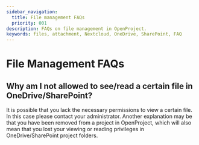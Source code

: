 ```yaml
---
sidebar_navigation:
  title: File management FAQs
  priority: 001
description: FAQs on file management in OpenProject.
keywords: files, attachment, Nextcloud, OneDrive, SharePoint, FAQ
---
```


# File Management FAQs

## Why am I not allowed to see/read a certain file in OneDrive/SharePoint?

It is possible that you lack the necessary permissions to view a certain file. In this case please contact your administrator. 
Another explanation may be that you have been removed from a project in OpenProject, which will also mean that you lost your viewing or reading privileges in OneDrive/SharePoint project folders.